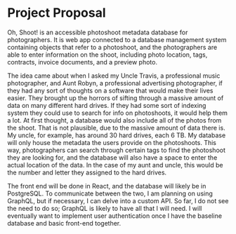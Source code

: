 # Project Proposal

Oh, Shoot! is an accessible photoshoot metadata database for photographers. It is web app connected to a database management system containing objects that refer to a photoshoot, and the photographers are able to enter information on the shoot, including photo location, tags, contracts, invoice documents, and a preview photo.

The idea came about when I asked my Uncle Travis, a professional music photographer, and Aunt Robyn, a professional advertising photographer, if they had any sort of thoughts on a software that would make their lives easier. They brought up the horrors of sifting through a massive amount of data on many different hard drives. If they had some sort of indexing system they could use to search for info on photoshoots, it would help them a lot. At first thought, a database would also include all of the photos from the shoot. That is not plausible, due to the massive amount of data there is. My uncle, for example, has around 30 hard drives, each 6 TB. My database will only house the metadata the users provide on the photoshoots. This way, photographers can search through certain tags to find the photoshoot they are looking for, and the database will also have a space to enter the actual location of the data. In the case of my aunt and uncle, this would be the number and letter they assigned to the hard drives.

The front end will be done in React, and the database will likely be in PostgreSQL. To communicate between the two, I am planning on using GraphQL, but if necessary, I can delve into a custom API. So far, I do not see the need to do so; GraphQL is likely to have all that I will need. I will eventually want to implement user authentication once I have the baseline database and basic front-end together.
